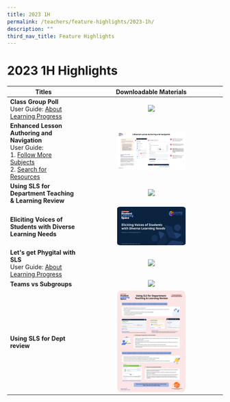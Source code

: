 ```yaml
---
title: 2023 1H
permalink: /teachers/feature-highlights/2023-1h/
description: ""
third_nav_title: Feature Highlights
---
```

<h1>2023 1H Highlights</h1>

<table>
  <thead>
    <tr>
      <th style="text-align: center;">Titles</th>
      <th style="text-align: center;">Downloadable Materials</th>
    </tr>
  </thead>
  <tbody>
    <tr>
      <td style="text-align: left;">
        <strong>Class Group Poll</strong><br>
        User Guide: <a target="_blank" href="teacher/LearningProgress/About.html">About Learning Progress</a>
      </td>
      <td style="text-align: center;">
        <a target="_blank" href="/files/Userguide/Downloadable%20Resources/R18_ClassGroupPoll.pdf">
          <img style="width: 50%;" src="/images/2Teacher/Downloadable%20Resources/R18_ClassGroupPoll.png">
        </a>
      </td>
    </tr>
    <tr>
      <td style="text-align: left;">
        <strong>Enhanced Lesson Authoring and Navigation</strong><br>
        User Guide:<br>
        1. <a target="_blank" href="teacher/MySubjects/FollowMoreSubjects.html">Follow More Subjects</a><br>
        2. <a target="_blank" href="teacher/LessonResources/SearchForResources.html">Search for Resources</a>
      </td>
      <td style="text-align: center;">
        <a target="_blank" href="/files/Userguide/Downloadable%20Resources/R18_Enhanced_Lesson_Authoring_navigation.pdf">
          <img style="width: 50%;" src="/images/2Teacher/Downloadable%20Resources/R18_Enhanced_Lesson_Authoring_navigation.png">
        </a>
      </td>
    </tr>
    <tr>
      <td style="text-align: left;">
        <strong>Using SLS for Department Teaching &amp; Learning Review</strong>
      </td>
      <td style="text-align: center;">
        <a target="_blank" href="/files/Userguide/Downloadable%20Resources/Using_SLS_for_Dept_review.pdf">
          <img style="width: 50%;" src="/images/2Teacher/Downloadable%20Resources/Using_SLS_for_Dept_review.png">
        </a>
      </td>
    </tr>
    <tr>
      <td style="text-align: left;">
        <strong>Eliciting Voices of Students with Diverse Learning Needs</strong>
      </td>
      <td style="text-align: center;">
<a target="_blank" href="http://for.edu.sg/EVS">
          <img style="width: 50%;" src="/images/2Teacher/Downloadable%20Resources/cotf.png">
        </a>
      </td>
    </tr>
    <tr>
      <td style="text-align: left;">
        <strong>Let's get Phygital with SLS</strong><br>
        User Guide: <a target="_blank" href="teacher/AssignmentFeedback/ViewAssignments.html">About Learning Progress</a>
      </td>
      <td style="text-align: center;">
         <a target="_blank" href="/files/Userguide/Downloadable%20Resources/Phygital_learning.pdf">
          <img style="width: 50%;" src="/images/2Teacher/Downloadable%20Resources/Phygital_learning.png">
        </a>
      </td>
    </tr>
     <tr>
      <td style="text-align: left;">
        <strong>Teams vs Subgroups</strong>
      </td>
      <td style="text-align: center;">
         <a target="_blank" href="/files/Userguide/Downloadable%20Resources/TeamsvsSubgroups.pdf">
          <img style="width: 50%;" src="/images/2Teacher/Downloadable%20Resources/TeamsvsSubgroups.png">
        </a>
      </td>
    </tr>
		<tr>
      <td style="text-align: left;">
        <strong>Using SLS for Dept review</strong>
      </td>
      <td style="text-align: center;">
<a target="_blank" href="/files/Userguide/Downloadable%20Resources/using sls for dept review.pdf">
          <img style="width: 50%;" src="/images/2Teacher/Downloadable%20Resources/using sls for dept review.png">
        </a>
      </td>
    </tr>
  </tbody>
</table>


<style>
img {
  border-radius: 5%
}
</style>